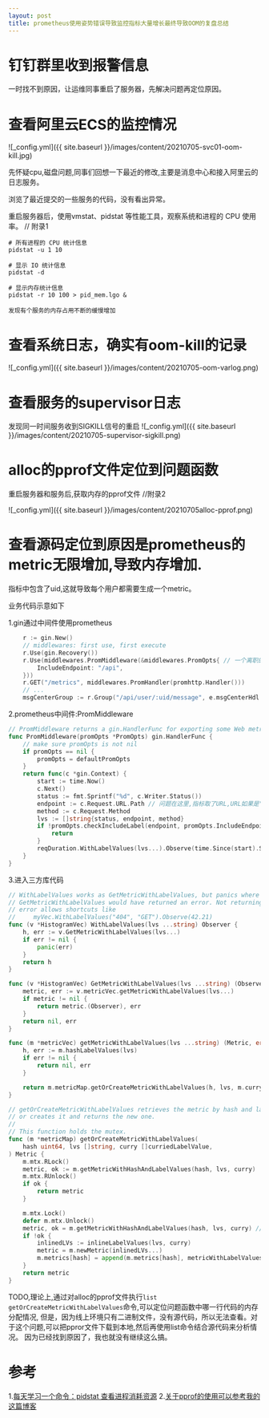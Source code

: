 ```yaml
---
layout: post
title: prometheus使用姿势错误导致监控指标大量增长最终导致OOM的复盘总结
---
```


# 钉钉群里收到报警信息
一时找不到原因，让运维同事重启了服务器，先解决问题再定位原因。

# 查看阿里云ECS的监控情况

![_config.yml]({{ site.baseurl }}/images/content/20210705-svc01-oom-kill.jpg)

先怀疑cpu,磁盘问题,同事们回想一下最近的修改,主要是消息中心和接入阿里云的日志服务。

浏览了最近提交的一些服务的代码，没有看出异常。

重启服务器后，使用vmstat、pidstat 等性能工具，观察系统和进程的 CPU 使用率。 // 附录1

```
# 所有进程的 CPU 统计信息
pidstat -u 1 10

# 显示 IO 统计信息
pidstat -d

# 显示内存统计信息
pidstat -r 10 100 > pid_mem.lgo &

发现有个服务的内存占用不断的缓慢增加
```

# 查看系统日志，确实有oom-kill的记录
![_config.yml]({{ site.baseurl }}/images/content/20210705-oom-varlog.png)

# 查看服务的supervisor日志
发现同一时间服务收到SIGKILL信号的重启
![_config.yml]({{ site.baseurl }}/images/content/20210705-supervisor-sigkill.png)

# alloc的pprof文件定位到问题函数
重启服务器和服务后,获取内存的pprof文件 //附录2

![_config.yml]({{ site.baseurl }}/images/content/20210705alloc-pprof.png)

# 查看源码定位到原因是prometheus的metric无限增加,导致内存增加.
指标中包含了uid,这就导致每个用户都需要生成一个metric。

业务代码示意如下

1.gin通过中间件使用prometheus

```go
    r := gin.New()
	// middlewares: first use, first execute
	r.Use(gin.Recovery())
	r.Use(middlewares.PromMiddleware(&middlewares.PromOpts{ // 一个离职的同事写的
		IncludeEndpoint: "/api",
	}))
	r.GET("/metrics", middlewares.PromHandler(promhttp.Handler()))
    // ...
	msgCenterGroup := r.Group("/api/user/:uid/message", e.msgCenterHdl.ExtractUserID) // 一个新同事写的,也是后续导致问题的地方
```

2.prometheus中间件:PromMiddleware

```go
// PromMiddleware returns a gin.HandlerFunc for exporting some Web metrics
func PromMiddleware(promOpts *PromOpts) gin.HandlerFunc {
	// make sure promOpts is not nil
	if promOpts == nil {
		promOpts = defaultPromOpts
	}
	return func(c *gin.Context) {
		start := time.Now()
		c.Next()
		status := fmt.Sprintf("%d", c.Writer.Status())
		endpoint := c.Request.URL.Path // 问题在这里,指标取了URL,URL如果是"/api/user/:uid/message",那就是每个用户一个监控指标
		method := c.Request.Method
		lvs := []string{status, endpoint, method}
		if !promOpts.checkIncludeLabel(endpoint, promOpts.IncludeEndpoint) {
			return
		}
		reqDuration.WithLabelValues(lvs...).Observe(time.Since(start).Seconds())
	}
}
```

3.进入三方库代码

```go
// WithLabelValues works as GetMetricWithLabelValues, but panics where
// GetMetricWithLabelValues would have returned an error. Not returning an
// error allows shortcuts like
//     myVec.WithLabelValues("404", "GET").Observe(42.21)
func (v *HistogramVec) WithLabelValues(lvs ...string) Observer {
	h, err := v.GetMetricWithLabelValues(lvs...)
	if err != nil {
		panic(err)
	}
	return h
}

func (v *HistogramVec) GetMetricWithLabelValues(lvs ...string) (Observer, error) {
	metric, err := v.metricVec.getMetricWithLabelValues(lvs...)
	if metric != nil {
		return metric.(Observer), err
	}
	return nil, err
}

func (m *metricVec) getMetricWithLabelValues(lvs ...string) (Metric, error) {
	h, err := m.hashLabelValues(lvs)
	if err != nil {
		return nil, err
	}

	return m.metricMap.getOrCreateMetricWithLabelValues(h, lvs, m.curry), nil
}

// getOrCreateMetricWithLabelValues retrieves the metric by hash and label value
// or creates it and returns the new one.
//
// This function holds the mutex.
func (m *metricMap) getOrCreateMetricWithLabelValues(
	hash uint64, lvs []string, curry []curriedLabelValue,
) Metric {
	m.mtx.RLock()
	metric, ok := m.getMetricWithHashAndLabelValues(hash, lvs, curry)
	m.mtx.RUnlock()
	if ok {
		return metric
	}

	m.mtx.Lock()
	defer m.mtx.Unlock()
	metric, ok = m.getMetricWithHashAndLabelValues(hash, lvs, curry) // TODO 这里还没看懂,应该没有找到指标metric的意思
	if !ok {
		inlinedLVs := inlineLabelValues(lvs, curry)
		metric = m.newMetric(inlinedLVs...)
		m.metrics[hash] = append(m.metrics[hash], metricWithLabelValues{values: inlinedLVs, metric: metric}) // 这里不断增加
	}
	return metric
}
```

TODO,理论上,通过对alloc的pprof文件执行`list getOrCreateMetricWithLabelValues`命令,可以定位问题函数中哪一行代码的内存分配情况,
但是，因为线上环境只有二进制文件，没有源代码，所以无法查看。对于这个问题,可以把ppror文件下载到本地,然后再使用list命令结合源代码来分析情况。
因为已经找到原因了，我也就没有继续这么搞。

# 参考
1.[每天学习一个命令：pidstat 查看进程消耗资源](https://einverne.github.io/post/2019/05/pidstat-usage.html)
2.[关于pprof的使用可以参考我的这篇博客](https://yudidi.github.io/performance/)